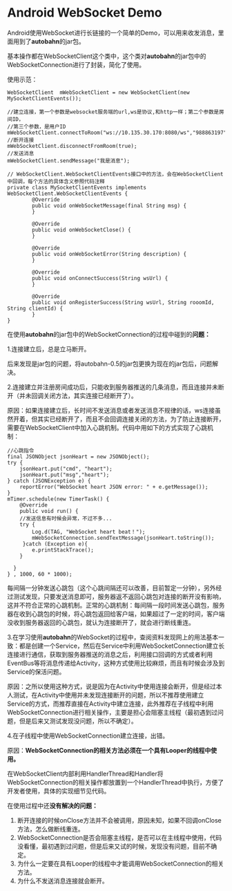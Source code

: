 
# Android WebSocket Demo

Android使用WebSocket进行长链接的一个简单的Demo，可以用来收发消息，里面用到了**autobahn**的jar包。

基本操作都在WebSocketClient这个类中，这个类对**autobahn**的jar包中的WebSocketConnection进行了封装，简化了使用。

使用示范：
```
WebSocketClient  mWebSocketClient = new WebSocketClient(new MySocketClientEvents());

//建立连接，第一个参数是websocket服务端的url,ws是协议,和http一样；第二个参数是房间ID，
//第三个参数，是用户ID
mWebSocketClient.connectToRoom("ws://10.135.30.170:8080/ws","988863197","5");
//断开连接
mWebSocketClient.disconnectFromRoom(true);
//发送消息
mWebSocketClient.sendMessage("我是消息");

// WebSocketClient.WebSocketClientEvents接口中的方法，会在WebSocketClient中回调，每个方法的具体含义参照代码注释
private class MySocketClientEvents implements WebSocketClient.WebSocketClientEvents {
        @Override
        public void onWebSocketMessage(final String msg) {
        }

        @Override
        public void onWebSocketClose() {
        }

        @Override
        public void onWebSocketError(String description) {
        }

        @Override
        public void onConnectSuccess(String wsUrl) {
        }

        @Override
        public void onRegisterSuccess(String wsUrl, String rooomId, String clientId) {
        }
}
```

在使用**autobahn**的jar包中的WebSocketConnection的过程中碰到的**问题：**

1.连接建立后，总是立马断开。

后来发现是jar包的问题，将autobahn-0.5的jar包更换为现在的jar包后，问题解决。

2.连接建立并注册房间成功后，只能收到服务器推送的几条消息，而且连接并未断开（并未回调关闭方法，其实连接已经断开了）。

原因：如果连接建立后，长时间不发送消息或者发送消息不规律的话，ws连接虽然开着，但其实已经断开了，而且不会回调连接关闭的方法，为了防止连接断开，需要在WebSocketClient中加入心跳机制。代码中用如下的方式实现了心跳机制：
```
//心跳指令
final JSONObject jsonHeart = new JSONObject();
try {
    jsonHeart.put("cmd", "heart");
    jsonHeart.put("msg","heart");
} catch (JSONException e) {
    reportError("WebSocket heart JSON error: " + e.getMessage());
}
mTimer.schedule(new TimerTask() {
    @Override
    public void run() {
    //发送信息有时候会异常，不过不多...
    try {
        Log.d(TAG, "WebSocket heart beat！");
        mWebSocketConnection.sendTextMessage(jsonHeart.toString());
     }catch (Exception e){
        e.printStackTrace();
    }

  }
} , 1000, 60 * 1000);
```
每间隔一分钟发送心跳包（这个心跳间隔还可以改善，目前暂定一分钟），另外经过测试发现，只要发送消息即可，服务器返不返回心跳包对连接的断开没有影响，这并不符合正常的心跳机制。正常的心跳机制：每间隔一段时间发送心跳包，服务器在收到心跳包的时候，将心跳包返回给客户端，如果超过了一定的时间，客户端没收到服务器返回的心跳包，就认为连接断开了，就会进行断线重连。

3.在学习使用**autobahn**的WebSocket的过程中，查阅资料发现网上的用法基本一致：都是创建一个Service，然后在Service中利用WebSocketConnection建立长连接进行通信，获取到服务器推送的消息之后，利用接口回调的方式或者利用EventBus等将消息传递给Activity，这种方式使用比较麻烦，而且有时候会涉及到Service的保活问题。

原因：之所以使用这种方式，说是因为在Activity中使用连接会断开，但是经过本人测试，在Activity中使用并未发现连接断开的问题，所以不推荐使用建立Service的方式，而推荐直接在Activity中建立连接，此外推荐在子线程中利用WebSocketConnection进行相关操作，主要是担心会阻塞主线程（最初遇到过问题，但是后来又测试发现没问题，所以不确定）。

4.在子线程中使用WebSocketConnection建立连接，出错。

原因：**WebSocketConnection的相关方法必须在一个具有Looper的线程中使用。**

在WebSocketClient内部利用HandlerThread和Handler将WebSocketConnection的相关操作都放置到一个HandlerThread中执行，方便了开发者使用，具体的实现细节见代码。

在使用过程中还**没有解决的问题：**

1. 断开连接的时候onClose方法并不会被调用，原因未知，如果不回调onClose方法，怎么做断线重连。
2. WebSocketConnection是否会阻塞主线程，是否可以在主线程中使用，代码没看懂，最初遇到过问题，但是后来又试的时候，发现没有问题，目前不确定。
3. 为什么一定要在具有Looper的线程中才能调用WebSocketConnection的相关方法。
4. 为什么不发送消息连接就会断开。
